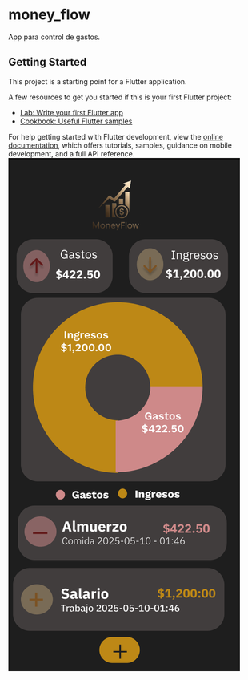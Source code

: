 # money_flow

App para control de gastos.

## Getting Started

This project is a starting point for a Flutter application.

A few resources to get you started if this is your first Flutter project:

- [Lab: Write your first Flutter app](https://docs.flutter.dev/get-started/codelab)
- [Cookbook: Useful Flutter samples](https://docs.flutter.dev/cookbook)

For help getting started with Flutter development, view the
[online documentation](https://docs.flutter.dev/), which offers tutorials,
samples, guidance on mobile development, and a full API reference.
![img.png](https://github.com/Neno0711/-money-flow/blob/main/Captura%20de%20pantalla%202025-05-15%20170445.png?raw=true)